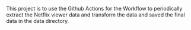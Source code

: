 This project is to use the Github Actions for the Workflow to periodically extract the Netflix viewer data and transform the data and saved the final data in the data directory.
